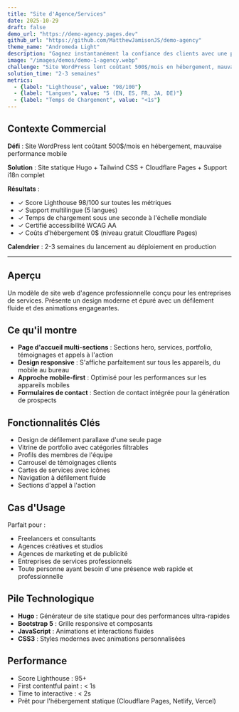 ```yaml
---
title: "Site d'Agence/Services"
date: 2025-10-29
draft: false
demo_url: "https://demo-agency.pages.dev"
github_url: "https://github.com/MatthewJamisonJS/demo-agency"
theme_name: "Andromeda Light"
description: "Gagnez instantanément la confiance des clients avec une présence d'agence soignée. Présentez votre portfolio, convertissez les visiteurs en prospects et établissez votre crédibilité—prêt à lancer en quelques semaines avec zéro coût d'hébergement et une performance de 98/100."
image: "/images/demos/demo-1-agency.webp"
challenge: "Site WordPress lent coûtant 500$/mois en hébergement, mauvaise performance mobile"
solution_time: "2-3 semaines"
metrics:
  - {label: "Lighthouse", value: "98/100"}
  - {label: "Langues", value: "5 (EN, ES, FR, JA, DE)"}
  - {label: "Temps de Chargement", value: "<1s"}
---
```


## Contexte Commercial

**Défi** : Site WordPress lent coûtant 500$/mois en hébergement, mauvaise performance mobile

**Solution** : Site statique Hugo + Tailwind CSS + Cloudflare Pages + Support i18n complet

**Résultats** :
- ✓ Score Lighthouse 98/100 sur toutes les métriques
- ✓ Support multilingue (5 langues)
- ✓ Temps de chargement sous une seconde à l'échelle mondiale
- ✓ Certifié accessibilité WCAG AA
- ✓ Coûts d'hébergement 0$ (niveau gratuit Cloudflare Pages)

**Calendrier** : 2-3 semaines du lancement au déploiement en production

---

## Aperçu

Un modèle de site web d'agence professionnelle conçu pour les entreprises de services. Présente un design moderne et épuré avec un défilement fluide et des animations engageantes.

## Ce qu'il montre

- **Page d'accueil multi-sections** : Sections hero, services, portfolio, témoignages et appels à l'action
- **Design responsive** : S'affiche parfaitement sur tous les appareils, du mobile au bureau
- **Approche mobile-first** : Optimisé pour les performances sur les appareils mobiles
- **Formulaires de contact** : Section de contact intégrée pour la génération de prospects

## Fonctionnalités Clés

- Design de défilement parallaxe d'une seule page
- Vitrine de portfolio avec catégories filtrables
- Profils des membres de l'équipe
- Carrousel de témoignages clients
- Cartes de services avec icônes
- Navigation à défilement fluide
- Sections d'appel à l'action

## Cas d'Usage

Parfait pour :
- Freelancers et consultants
- Agences créatives et studios
- Agences de marketing et de publicité
- Entreprises de services professionnels
- Toute personne ayant besoin d'une présence web rapide et professionnelle

## Pile Technologique

- **Hugo** : Générateur de site statique pour des performances ultra-rapides
- **Bootstrap 5** : Grille responsive et composants
- **JavaScript** : Animations et interactions fluides
- **CSS3** : Styles modernes avec animations personnalisées

## Performance

- Score Lighthouse : 95+
- First contentful paint : < 1s
- Time to interactive : < 2s
- Prêt pour l'hébergement statique (Cloudflare Pages, Netlify, Vercel)
